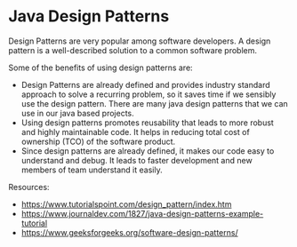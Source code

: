 <h1>Java Design Patterns</h1>
<p>Design Patterns are very popular among software developers. A design pattern is a well-described solution to a common software problem.</p>

<p>Some of the benefits of using design patterns are:</p>

- Design Patterns are already defined and provides industry standard approach to solve a recurring problem, so it saves time if we sensibly use the design pattern. There are many java design patterns that we can use in our java based projects.
- Using design patterns promotes reusability that leads to more robust and highly maintainable code. It helps in reducing total cost of ownership (TCO) of the software product.
- Since design patterns are already defined, it makes our code easy to understand and debug. It leads to faster development and new members of team understand it easily.

Resources:
- https://www.tutorialspoint.com/design_pattern/index.htm 
- https://www.journaldev.com/1827/java-design-patterns-example-tutorial
- https://www.geeksforgeeks.org/software-design-patterns/



